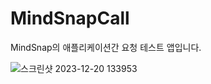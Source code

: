 # MindSnapCall
MindSnap의 애플리케이션간 요청 테스트 앱입니다.

![스크린샷 2023-12-20 133953](https://github.com/choi-hyeseong/MindSnapCall/assets/114974288/15a5e1c2-d971-4785-8cfe-ede1104d7658)
